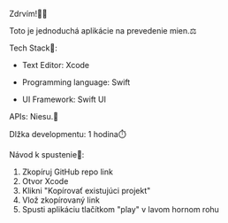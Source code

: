 Zdrvím!🙋‍♂️

Toto je jednoduchá aplikácie na prevedenie mien.⚖️

Tech Stack📒:

- Text Editor: Xcode

- Programming language: Swift

- UI Framework: Swift UI

APIs: Niesu.🚫

Dlžka developmentu: 1 hodina⏱️

Návod k spustenie📜:

1. Zkopíruj GitHub repo link
2. Otvor Xcode
3. Klikni "Kopírovať existujúci projekt"
4. Vlož zkopírovaný link
5. Spusti aplikáciu tlačítkom "play" v lavom hornom rohu
